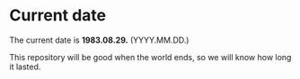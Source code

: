 # Current date

The current date is **1983.08.29.** (YYYY.MM.DD.)

This repository will be good when the world ends, so we will know how long it lasted.